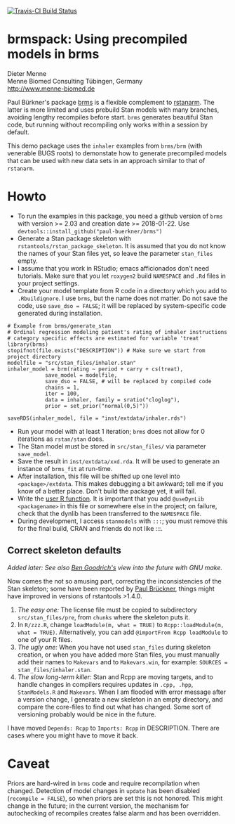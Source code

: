 [![Travis-CI Build Status](https://travis-ci.org/dmenne/brmspack.svg?branch=master)](https://travis-ci.org/dmenne/brmspack)

brmspack: Using precompiled models in brms
===========================================


Dieter Menne   
Menne Biomed Consulting Tübingen, Germany    
http://www.menne-biomed.de   

Paul Bürkner's package [brms](https://github.com/paul-buerkner/brms) is a flexible complement to [rstanarm](https://github.com/stan-dev/rstanarm). The latter is more limited and uses prebuild Stan models with many branches, avoiding lengthy recompiles before start. `brms` generates beautiful Stan code, but running without recompiling only works within a session by default.

This demo package uses the `inhaler` examples from `brms/brm` (with venerable BUGS roots) to demonstate how to generate precompiled models that can be used with new data sets in an approach similar to that of `rstanarm`. 

# Howto

* To run the examples in this package, you need a github version of `brms` with version >= 2.03 and creation date >= 2018-01-22. Use `devtools::install_github("paul-buerkner/brms")`
* Generate a Stan package skeleton with `rstantools/rstan_package_skeleton`. It is assumed that you do not know the names of your Stan files yet, so leave the parameter `stan_files` empty.
* I assume that you work in RStudio; emacs afficionados don't need tutorials. Make sure that you let `roxygen2` build `NAMESPACE` and `.Rd` files in your project settings.
* Create your model template from R code in a directory which you add to `.Rbuildignore`. I use `brms`, but the name does not matter. Do not save the code, use `save_dso = FALSE`; it will be replaced by system-specific code generated during installation.

```
# Example from brms/generate_stan
# Ordinal regression modeling patient's rating of inhaler instructions 
# category specific effects are estimated for variable 'treat'
library(brms)
stopifnot(file.exists("DESCRIPTION")) # Make sure we start from project directory
modelfile = "src/stan_files/inhaler.stan"
inhaler_model = brm(rating ~ period + carry + cs(treat), 
            save_model = modelfile,
            save_dso = FALSE, # will be replaced by compiled code
            chains = 1,
            iter = 100,
            data = inhaler, family = sratio("cloglog"), 
            prior = set_prior("normal(0,5)"))

saveRDS(inhaler_model, file = "inst/extdata/inhaler.rds")
```

* Run your model with at least 1 iteration; `brms` does not allow for 0 iterations as `rstan/stan` does.
* The Stan model must be stored in `src/stan_files/` via parameter `save_model`. 
* Save the result in `inst/extdata/xxd.rda`. It will be used to generate an instance of `brms_fit` at run-time. 
* After installation, this file will be shifted up one level into `<package>/extdata`. This makes debugging a bit awkward; tell me if you know of a better place. Don't build the package yet, it will fail.
* Write the [user R function](https://github.com/dmenne/brmspack/blob/master/R/run_inhaler.R). It is important that you add `@useDynLib <packagename>` in this file or somewhere else in the project; on failure, check that the dynlib has been transferred to the `NAMESPACE` file.
* During development, I access `stanmodels` with `:::`; you must remove this for the final build, CRAN and friends do not like :::. 

## Correct skeleton defaults

_Added later: See also [Ben Goodrich's](http://discourse.mc-stan.org/t/brms-without-recompile-sample/3090/2) view into the future with GNU make._

Now comes the not so amusing part, correcting the inconsistencies of the Stan skeleton; some have been reported by [Paul Brückner](https://github.com/stan-dev/rstantools/issues/19), things might have improved in versions of rstantools >1.4.0.

1. _The easy one:_  The license file must be copied to subdirectory `src/stan_files/pre`, from `chunks` where the skeleton puts it.
2. In `R/zzz.R`, change  `loadModule(m, what = TRUE)` to `Rcpp::loadModule(m, what = TRUE)`. Alternatively, you can add `@importFrom Rcpp loadModule` to one of your R files.
3. _The ugly one:_ When you have not used `stan_files` during skeleton creation, or when you have added more Stan files, you must manually add their names to `Makevars` and to `Makevars.win`, for example: `SOURCES = stan_files/inhaler.stan`.
4.  _The slow long-term killer:_ Stan and Rcpp are moving targets, and to handle changes in compilers requires updates in `.cpp, .hpp`, `StanModels.R` and `Makevars`. When I am flooded with error message after a version change, I generate a new skeleton in an empty directory, and compare the core-files to find out what has changed. Some sort of versioning probably would be nice in the future.

I have moved `Depends: Rcpp` to `Imports: Rcpp` in DESCRIPTION. There are cases where you might have to move it back.

# Caveat

Priors are hard-wired in `brms` code and require recompilation when changed. Detection of model changes in `update` has been disabled (`recompile = FALSE`), so when priors are set this is not honored. This might change in the future; in the current version, the mechanism for autochecking of recompiles creates false alarm and has been overridden.


